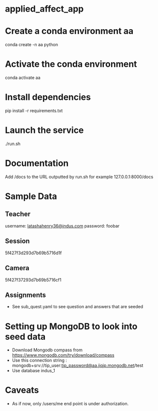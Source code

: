 # applied_affect_app
# Create a conda environment aa
conda create -n aa python
# Activate the conda environment
conda activate aa
# Install dependencies 
pip install -r requirements.txt
# Launch the service
./run.sh

# Documentation
Add /docs to the URL outputted by run.sh for example 127.0.0.1:8000/docs


# Sample Data
## Teacher
username: latashahenry36@indus.com
password: foobar

## Session
5f427f3d293d7b69b5716d1f

## Camera
5f427f37293d7b69b5716cf1

## Assignments
- See sub_quest.yaml to see question and answers that are seeded

# Setting up MongoDB to look into seed data
- Download Mongodb compass from https://www.mongodb.com/try/download/compass
- Use this connection string : mongodb+srv://tip_user:tip_password@aa.jiqjp.mongodb.net/test
- Use database indus_1

# Caveats
- As if now, only /users/me end point is under authorization. 